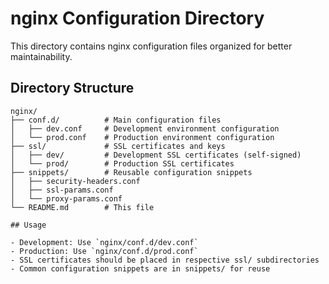# nginx Configuration Directory

This directory contains nginx configuration files organized for better maintainability.

## Directory Structure

```
nginx/
├── conf.d/          # Main configuration files
│   ├── dev.conf     # Development environment configuration
│   └── prod.conf    # Production environment configuration
├── ssl/             # SSL certificates and keys
│   ├── dev/         # Development SSL certificates (self-signed)
│   └── prod/        # Production SSL certificates
├── snippets/        # Reusable configuration snippets
│   ├── security-headers.conf
│   ├── ssl-params.conf
│   └── proxy-params.conf
└── README.md        # This file

## Usage

- Development: Use `nginx/conf.d/dev.conf`
- Production: Use `nginx/conf.d/prod.conf`
- SSL certificates should be placed in respective ssl/ subdirectories
- Common configuration snippets are in snippets/ for reuse
```